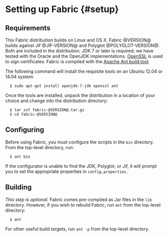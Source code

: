 Setting up Fabric {#setup}
=================

Requirements
------------
This Fabric distribution builds on Linux and OS X. Fabric @VERSION@ builds
against Jif @JIF-VERSION@ and Polyglot @POLYGLOT-VERSION@. Both are included
in the distribution. JDK 7 or later is required; we have tested with the
Oracle and the OpenJDK implementations. [OpenSSL](http://www.openssl.org/) is
used to sign certificates. Fabric is compiled with the [Apache Ant build
tool](http://ant.apache.org/).

The following command will install the requisite tools on an Ubuntu 12.04 or
14.04 system:
~~~
  $ sudo apt-get install openjdk-7-jdk openssl ant
~~~

Once the tools are installed, unpack the distribution in a location of your
choice and change into the distribution directory:
~~~
  $ tar zxf fabric-@VERSION@.tar.gz
  $ cd fabric-@VERSION@
~~~


Configuring
-----------
Before using Fabric, you must configure the scripts in the `bin`
directory.  From the top-level directory, run:
~~~
  $ ant bin
~~~
If the configurator is unable to find the JDK, Polyglot, or Jif, it will
prompt you to set the appropriate properties in `config.properties`.


Building
--------
_This step is optional._ Fabric comes pre-compiled as Jar files in the `lib`
directory. However, if you wish to rebuild Fabric, run `ant` from the
top-level directory:
~~~
  $ ant
~~~
For other useful build targets, run `ant -p` from the top-level directory.
